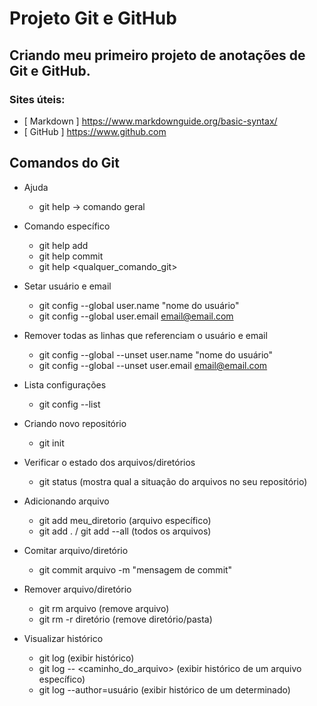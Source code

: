 # Projeto Git e GitHub

## Criando meu primeiro projeto de anotações de Git e GitHub.

### Sites úteis:

- [ Markdown ] <https://www.markdownguide.org/basic-syntax/>
- [ GitHub ] <https://www.github.com>

## Comandos do Git 

- Ajuda
  - git help -> comando geral
  
- Comando específico
  - git help add 
  - git help commit
  - git help <qualquer_comando_git> 
  
- Setar usuário e email 
  - git config --global user.name "nome do usuário"
  - git config --global user.email email@email.com
  
- Remover todas as linhas que referenciam o usuário e email 
  - git config --global --unset user.name "nome do usuário"
  - git config --global --unset user.email email@email.com
  
- Lista configurações
  - git config --list
  
- Criando novo repositório 
  - git init
  
- Verificar o estado dos arquivos/diretórios
  - git status (mostra qual a situação do arquivos no seu repositório) 
  
- Adicionando arquivo 
  - git add meu_diretorio (arquivo específico)
  - git add . / git add --all (todos os arquivos)
  
- Comitar arquivo/diretório
  - git commit arquivo -m "mensagem de commit"
  
- Remover arquivo/diretório
  - git rm arquivo (remove arquivo)
  - git rm -r diretório (remove diretório/pasta)
  
- Visualizar histórico
  - git log (exibir histórico)
  - git log -- <caminho_do_arquivo> (exibir histórico de um arquivo específico)
  - git log --author=usuário (exibir histórico de um determinado)


